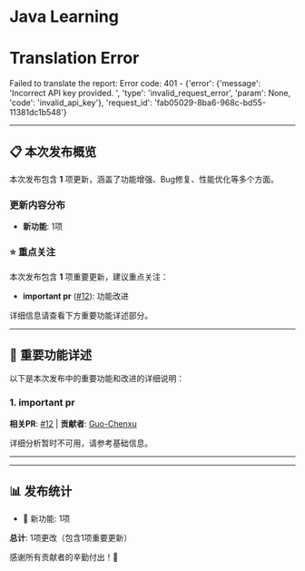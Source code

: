 # Java Learning
# Translation Error

Failed to translate the report: Error code: 401 - {'error': {'message': 'Incorrect API key provided. ', 'type': 'invalid_request_error', 'param': None, 'code': 'invalid_api_key'}, 'request_id': 'fab05029-8ba6-968c-bd55-11381dc1b548'}

---



## 📋 本次发布概览

本次发布包含 **1** 项更新，涵盖了功能增强、Bug修复、性能优化等多个方面。

### 更新内容分布

- **新功能**: 1项

### ⭐ 重点关注

本次发布包含 **1** 项重要更新，建议重点关注：

- **important pr** ([#12](https://github.com/Guo-Chenxu/JavaLearning/pull/12)): 功能改进

详细信息请查看下方重要功能详述部分。

---

## 🌟 重要功能详述

以下是本次发布中的重要功能和改进的详细说明：

### 1. important pr

**相关PR**: [#12](https://github.com/Guo-Chenxu/JavaLearning/pull/12) | **贡献者**: [Guo-Chenxu](https://github.com/Guo-Chenxu)

详细分析暂时不可用，请参考基础信息。

---

---

## 📊 发布统计

- 🚀 新功能: 1项

**总计**: 1项更改（包含1项重要更新）

感谢所有贡献者的辛勤付出！🎉
